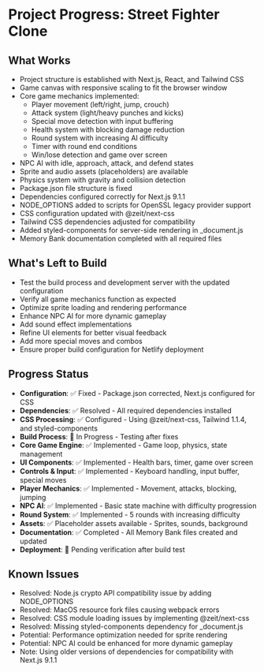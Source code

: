 # Project Progress: Street Fighter Clone

## What Works
- Project structure is established with Next.js, React, and Tailwind CSS
- Game canvas with responsive scaling to fit the browser window
- Core game mechanics implemented:
  - Player movement (left/right, jump, crouch)
  - Attack system (light/heavy punches and kicks)
  - Special move detection with input buffering
  - Health system with blocking damage reduction
  - Round system with increasing AI difficulty
  - Timer with round end conditions
  - Win/lose detection and game over screen
- NPC AI with idle, approach, attack, and defend states
- Sprite and audio assets (placeholders) are available
- Physics system with gravity and collision detection
- Package.json file structure is fixed
- Dependencies configured correctly for Next.js 9.1.1
- NODE_OPTIONS added to scripts for OpenSSL legacy provider support
- CSS configuration updated with @zeit/next-css
- Tailwind CSS dependencies adjusted for compatibility
- Added styled-components for server-side rendering in _document.js
- Memory Bank documentation completed with all required files

## What's Left to Build
- Test the build process and development server with the updated configuration
- Verify all game mechanics function as expected
- Optimize sprite loading and rendering performance
- Enhance NPC AI for more dynamic gameplay
- Add sound effect implementations
- Refine UI elements for better visual feedback
- Add more special moves and combos
- Ensure proper build configuration for Netlify deployment

## Progress Status
- **Configuration**: ✅ Fixed - Package.json corrected, Next.js configured for CSS
- **Dependencies**: ✅ Resolved - All required dependencies installed
- **CSS Processing**: ✅ Configured - Using @zeit/next-css, Tailwind 1.1.4, and styled-components
- **Build Process**: 🚧 In Progress - Testing after fixes
- **Core Game Engine**: ✅ Implemented - Game loop, physics, state management
- **UI Components**: ✅ Implemented - Health bars, timer, game over screen
- **Controls & Input**: ✅ Implemented - Keyboard handling, input buffer, special moves
- **Player Mechanics**: ✅ Implemented - Movement, attacks, blocking, jumping
- **NPC AI**: ✅ Implemented - Basic state machine with difficulty progression
- **Round System**: ✅ Implemented - 5 rounds with increasing difficulty
- **Assets**: ✅ Placeholder assets available - Sprites, sounds, background
- **Documentation**: ✅ Completed - All Memory Bank files created and updated
- **Deployment**: 🔄 Pending verification after build test

## Known Issues
- Resolved: Node.js crypto API compatibility issue by adding NODE_OPTIONS
- Resolved: MacOS resource fork files causing webpack errors
- Resolved: CSS module loading issues by implementing @zeit/next-css
- Resolved: Missing styled-components dependency for _document.js
- Potential: Performance optimization needed for sprite rendering
- Potential: NPC AI could be enhanced for more dynamic gameplay
- Note: Using older versions of dependencies for compatibility with Next.js 9.1.1
